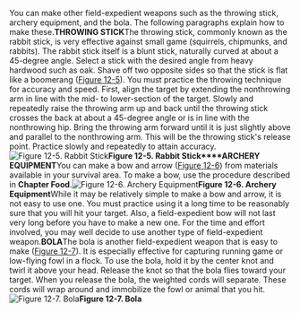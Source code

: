 You can make other field-expedient weapons such as the throwing stick, archery equipment, and the bola. The following paragraphs explain how to make these.**THROWING STICK**The throwing stick, commonly known as the rabbit stick, is very effective against small game (squirrels, chipmunks, and rabbits). The rabbit stick itself is a blunt stick, naturally curved at about a 45-degree angle. Select a stick with the desired angle from heavy hardwood such as oak. Shave off two opposite sides so that the stick is flat like a boomerang ([Figure 12-5](#fig12-5)). You must practice the throwing technique for accuracy and speed. First, align the target by extending the nonthrowing arm in line with the mid- to lower-section of the target. Slowly and repeatedly raise the throwing arm up and back until the throwing stick crosses the back at about a 45-degree angle or is in line with the nonthrowing hip. Bring the throwing arm forward until it is just slightly above and parallel to the nonthrowing arm. This will be the throwing stick's release point. Practice slowly and repeatedly to attain accuracy.<a name="fig12-5"></a>![Figure 12-5\. Rabbit Stick](fig12-05.png)**Figure 12-5\. Rabbit Stick****ARCHERY EQUIPMENT**You can make a bow and arrow ([Figure 12-6](#fig12-6)) from materials available in your survival area. To make a bow, use the procedure described in **Chapter Food**.<a name="fig12-6"></a>![Figure 12-6\. Archery Equipment](fig12-06.png)**Figure 12-6\. Archery Equipment**While it may be relatively simple to make a bow and arrow, it is not easy to use one. You must practice using it a long time to be reasonably sure that you will hit your target. Also, a field-expedient bow will not last very long before you have to make a new one. For the time and effort involved, you may well decide to use another type of field-expedient weapon.**BOLA**The bola is another field-expedient weapon that is easy to make ([Figure 12-7](#fig12-7)). It is especially effective for capturing running game or low-flying fowl in a flock. To use the bola, hold it by the center knot and twirl it above your head. Release the knot so that the bola flies toward your target. When you release the bola, the weighted cords will separate. These cords will wrap around and immobilize the fowl or animal that you hit.<a name="fig12-7"></a>![Figure 12-7\. Bola](fig12-07.png)**Figure 12-7\. Bola**
